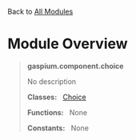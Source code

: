 Back to [All Modules](https://github.com/pyrustic/gaspium/blob/master/docs/modules/README.md#readme)

# Module Overview

> **gaspium.component.choice**
> 
> No description
>
> **Classes:** &nbsp; [Choice](https://github.com/pyrustic/gaspium/blob/master/docs/modules/content/gaspium.component.choice/content/classes/Choice.md#class-choice)
>
> **Functions:** &nbsp; None
>
> **Constants:** &nbsp; None
